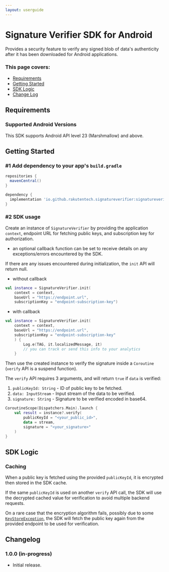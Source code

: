 ```yaml
---
layout: userguide
---
```


# Signature Verifier SDK for Android

Provides a security feature to verify any signed blob of data's authenticity after it has been downloaded for Android applications.

### This page covers:
* [Requirements](#requirements)
* [Getting Started](#getting-started)
* [SDK Logic](#sdk-logic)
* [Change Log](#changelog)

## <a name="requirements"></a> Requirements

### Supported Android Versions

This SDK supports Android API level 23 (Marshmallow) and above.

## <a name="getting-started"></a> Getting Started

### #1 Add dependency to your app's `build.gradle`

```groovy
repositories {
  mavenCentral()
}

dependency {
  implementation 'io.github.rakutentech.signatureverifier:signatureverifier:${latest_version}'
}
```

### #2 SDK usage

Create an instance of `SignatureVerifier` by providing the application `context`, endpoint URL for fetching public keys, and subscription key for authorization.
* an optional callback function can be set to receive details on any exceptions/errors encountered by the SDK.

If there are any issues encountered during initialization, the `init` API will return null.

* without callback
```kotlin
val instance = SignatureVerifier.init(
    context = context,
    baseUrl = "https://endpoint.url",
    subscriptionKey = "endpoint-subscription-key")
```

* with callback
```kotlin
val instance = SignatureVerifier.init(
    context = context,
    baseUrl = "https://endpoint.url",
    subscriptionKey = "endpoint-subscription-key"
    ) {
        Log.e(TAG, it.localizedMessage, it)
        // you can track or send this info to your analytics
    }
```

Then use the created instance to verify the signature inside a `Coroutine` (`verify` API is a suspend function).

The `verify` API requires 3 arguments, and will return `true` if `data` is verified:
1. `publicKeyId: String` - ID of public key to be fetched.
2. `data: InputStream` - Input stream of the data to be verified.
3. `signature: String` - Signature to be verified encoded in base64.

```kotlin
CoroutineScope(Dispatchers.Main).launch {
    val result = instance?.verify(
        publicKeyId = "<your_public_id>",
        data = stream,
        signature = "<your_signature>"
    )
}
```

## <a name="sdk-logic"></a> SDK Logic

### Caching

When a public key is fetched using the provided `publicKeyId`, it is encrypted then stored in the SDK cache.

If the same `publicKeyId` is used on another `verify` API call, the SDK will use the decrypted cached value for verification to avoid multiple backend requests.

On a rare case that the encryption algorithm fails, possibly due to some [`KeyStoreException`](https://developer.android.com/reference/java/security/KeyStoreException), the SDK will fetch the public key again from the provided endpoint to be used for verification.

## <a name="changelog"></a> Changelog

### 1.0.0 (in-progress)
* Initial release.
